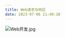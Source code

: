 ```yaml
---
title: Web请求与响应
date: 2023-07-06 21:49:10
---
```


![Web开发.jpg](http://cxy-csx.top/1649605457217-568b400a-201f-4fbf-b845-10e9d70b868e.jpeg)
